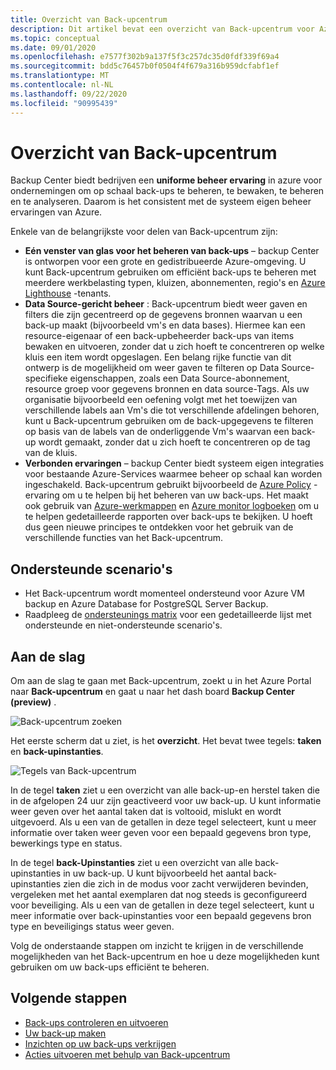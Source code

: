 ```yaml
---
title: Overzicht van Back-upcentrum
description: Dit artikel bevat een overzicht van Back-upcentrum voor Azure.
ms.topic: conceptual
ms.date: 09/01/2020
ms.openlocfilehash: e7577f302b9a137f5f3c257dc35d0fdf339f69a4
ms.sourcegitcommit: bdd5c76457b0f0504f4f679a316b959dcfabf1ef
ms.translationtype: MT
ms.contentlocale: nl-NL
ms.lasthandoff: 09/22/2020
ms.locfileid: "90995439"
---
```

# <a name="overview-of-backup-center"></a>Overzicht van Back-upcentrum

Backup Center biedt bedrijven een **uniforme beheer ervaring** in azure voor ondernemingen om op schaal back-ups te beheren, te bewaken, te beheren en te analyseren. Daarom is het consistent met de systeem eigen beheer ervaringen van Azure.

Enkele van de belangrijkste voor delen van Back-upcentrum zijn:

* **Eén venster van glas voor het beheren van back-ups** – backup Center is ontworpen voor een grote en gedistribueerde Azure-omgeving. U kunt Back-upcentrum gebruiken om efficiënt back-ups te beheren met meerdere werkbelasting typen, kluizen, abonnementen, regio's en [Azure Lighthouse](https://docs.microsoft.com/azure/lighthouse/overview) -tenants.
* **Data Source-gericht beheer** : Back-upcentrum biedt weer gaven en filters die zijn gecentreerd op de gegevens bronnen waarvan u een back-up maakt (bijvoorbeeld vm's en data bases). Hiermee kan een resource-eigenaar of een back-upbeheerder back-ups van items bewaken en uitvoeren, zonder dat u zich hoeft te concentreren op welke kluis een item wordt opgeslagen. Een belang rijke functie van dit ontwerp is de mogelijkheid om weer gaven te filteren op Data Source-specifieke eigenschappen, zoals een Data Source-abonnement, resource groep voor gegevens bronnen en data source-Tags. Als uw organisatie bijvoorbeeld een oefening volgt met het toewijzen van verschillende labels aan Vm's die tot verschillende afdelingen behoren, kunt u Back-upcentrum gebruiken om de back-upgegevens te filteren op basis van de labels van de onderliggende Vm's waarvan een back-up wordt gemaakt, zonder dat u zich hoeft te concentreren op de tag van de kluis.
* **Verbonden ervaringen** – backup Center biedt systeem eigen integraties voor bestaande Azure-Services waarmee beheer op schaal kan worden ingeschakeld. Back-upcentrum gebruikt bijvoorbeeld de [Azure Policy](https://docs.microsoft.com/azure/governance/policy/overview) -ervaring om u te helpen bij het beheren van uw back-ups. Het maakt ook gebruik van [Azure-werkmappen](https://docs.microsoft.com/azure/azure-monitor/platform/workbooks-overview) en [Azure monitor logboeken](https://docs.microsoft.com/azure/azure-monitor/platform/data-platform-logs) om u te helpen gedetailleerde rapporten over back-ups te bekijken. U hoeft dus geen nieuwe principes te ontdekken voor het gebruik van de verschillende functies van het Back-upcentrum.

## <a name="supported-scenarios"></a>Ondersteunde scenario's

* Het Back-upcentrum wordt momenteel ondersteund voor Azure VM backup en Azure Database for PostgreSQL Server Backup.
* Raadpleeg de [ondersteunings matrix](backup-center-support-matrix.md) voor een gedetailleerde lijst met ondersteunde en niet-ondersteunde scenario's.

## <a name="get-started"></a>Aan de slag

Om aan de slag te gaan met Back-upcentrum, zoekt u in het Azure Portal naar **Back-upcentrum** en gaat u naar het dash board **Backup Center (preview)** .

![Back-upcentrum zoeken](./media/backup-center-overview/backup-center-search.png)

Het eerste scherm dat u ziet, is het **overzicht**. Het bevat twee tegels: **taken** en **back-upinstanties**.

![Tegels van Back-upcentrum](./media/backup-center-overview/backup-center-overview-widgets.png)

In de tegel **taken** ziet u een overzicht van alle back-up-en herstel taken die in de afgelopen 24 uur zijn geactiveerd voor uw back-up. U kunt informatie weer geven over het aantal taken dat is voltooid, mislukt en wordt uitgevoerd. Als u een van de getallen in deze tegel selecteert, kunt u meer informatie over taken weer geven voor een bepaald gegevens bron type, bewerkings type en status.

In de tegel **back-Upinstanties** ziet u een overzicht van alle back-upinstanties in uw back-up. U kunt bijvoorbeeld het aantal back-upinstanties zien die zich in de modus voor zacht verwijderen bevinden, vergeleken met het aantal exemplaren dat nog steeds is geconfigureerd voor beveiliging. Als u een van de getallen in deze tegel selecteert, kunt u meer informatie over back-upinstanties voor een bepaald gegevens bron type en beveiligings status weer geven.

Volg de onderstaande stappen om inzicht te krijgen in de verschillende mogelijkheden van het Back-upcentrum en hoe u deze mogelijkheden kunt gebruiken om uw back-ups efficiënt te beheren.

## <a name="next-steps"></a>Volgende stappen

* [Back-ups controleren en uitvoeren](backup-center-monitor-operate.md)
* [Uw back-up maken](backup-center-govern-environment.md)
* [Inzichten op uw back-ups verkrijgen](backup-center-obtain-insights.md)
* [Acties uitvoeren met behulp van Back-upcentrum](backup-center-actions.md)
